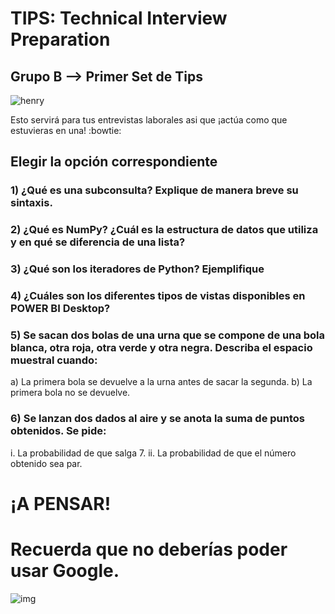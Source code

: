<h1>TIPS: Technical Interview Preparation</h1>
<h2>Grupo B --&gt; Primer Set de Tips</h2>
<p><img alt="henry" src="https://blog.soyhenry.com/content/images/2021/02/HEADER-BLOG-NEGRO-01.jpg" /> </p>
<p>Esto servirá para tus entrevistas laborales asi que ¡actúa como que estuvieras en una! :bowtie: </p>
<h2>Elegir la opción correspondiente</h2>
<h3>1)  ¿Qué es una subconsulta? Explique de manera breve su sintaxis.</h3>
<h3>2)  ¿Qué es NumPy? ¿Cuál es la estructura de datos que utiliza y en qué se diferencia de una lista?</h3>
<h3>3)  ¿Qué son los iteradores de Python? Ejemplifique</h3>
<h3>4)  ¿Cuáles son los diferentes tipos de vistas disponibles en POWER BI Desktop?</h3>
<h3>5)  Se sacan dos bolas de una urna que se compone de una bola blanca, otra roja, otra verde y otra negra. Describa el espacio muestral cuando:</h3>
<p>a) La primera bola se devuelve a la urna antes de sacar la segunda.
b) La primera bola no se devuelve.</p>
<h3>6)  Se lanzan dos dados al aire y se anota la suma de puntos obtenidos. Se pide:</h3>
<p>i. La probabilidad de que salga 7.
ii. La probabilidad de que el número obtenido sea par.</p>
<h1>¡A PENSAR!</h1>
<h1>Recuerda que no deberías poder usar Google.</h1>
<p><img alt="img" src="https://camo.githubusercontent.com/dbcddd7088648e4ffbd139c31d5f0fb1b1b677650e1ebbe22293d4fd2b44b774/68747470733a2f2f6d656469612e74656e6f722e636f6d2f646f49736f48343361324541414141432f7468696e6b2d656d6f6a692e676966" /></p>

